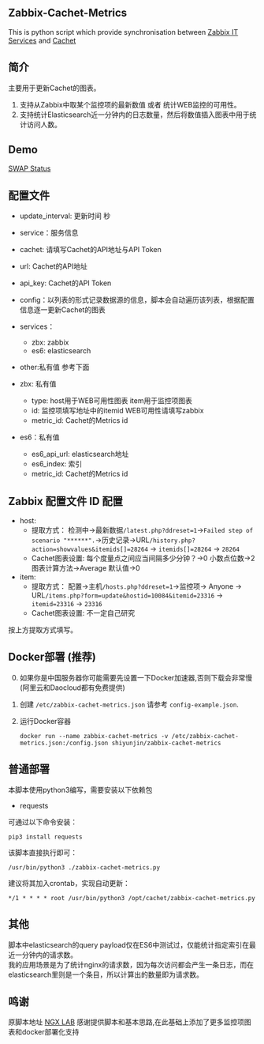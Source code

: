 ## Zabbix-Cachet-Metrics
This is python script which provide synchronisation between [Zabbix IT Services](https://www.zabbix.com/documentation/3.0/manual/it_services)
and [Cachet](https://cachethq.io/)

## 简介
主要用于更新Cachet的图表。
1. 支持从Zabbix中取某个监控项的最新数值 或者 统计WEB监控的可用性。
2. 支持统计Elasticsearch近一分钟内的日志数量，然后将数值插入图表中用于统计访问人数。

## Demo 
[SWAP Status](https://status.swap.wang)


## 配置文件
* update_interval: 更新时间 秒
* service：服务信息
 * cachet: 请填写Cachet的API地址与API Token
  * url: Cachet的API地址
  * api_key: Cachet的API Token
* config：以列表的形式记录数据源的信息，脚本会自动遍历该列表，根据配置信息逐一更新Cachet的图表
 * services：
   * zbx: zabbix
   * es6: elasticsearch
 * other:私有值 参考下面

* zbx: 私有值
  * type: host用于WEB可用性图表 item用于监控项图表
  * id: 监控项填写地址中的itemid WEB可用性请填写zabbix 
  * metric_id: Cachet的Metrics id
* es6：私有值
  * es6_api_url: elasticsearch地址
  * es6_index: 索引
  * metric_id: Cachet的Metrics id
  

## Zabbix 配置文件 ID 配置
* host:
    * 提取方式： 检测中->最新数据`/latest.php?ddreset=1`->`Failed step of scenario "******".`->历史记录->URL`/history.php?action=showvalues&itemids[]=28264` -> `itemids[]=28264` -> `28264`
    * Cachet图表设置: 每个度量点之间应当间隔多少分钟？->0  小数点位数->2  图表计算方法->Average  默认值->0
* item:
    * 提取方式： 配置->主机`/hosts.php?ddreset=1`->监控项-> Anyone -> URL`/items.php?form=update&hostid=10084&itemid=23316` -> `itemid=23316` -> `23316`
    * Cachet图表设置: 不一定自己研究

按上方提取方式填写。

## Docker部署 (推荐)
0. 如果你是中国服务器你可能需要先设置一下Docker加速器,否则下载会非常慢(阿里云和Daocloud都有免费提供) 

1. 创建 `/etc/zabbix-cachet-metrics.json` 请参考 `config-example.json`.
2. 运行Docker容器
    ```
    docker run --name zabbix-cachet-metrics -v /etc/zabbix-cachet-metrics.json:/config.json shiyunjin/zabbix-cachet-metrics
    ```

## 普通部署
本脚本使用python3编写，需要安装以下依赖包
* requests    

可通过以下命令安装：    
    
    pip3 install requests

该脚本直接执行即可：    
    
    /usr/bin/python3 ./zabbix-cachet-metrics.py    
    
建议将其加入crontab，实现自动更新：    
    
    */1 * * * * root /usr/bin/python3 /opt/cachet/zabbix-cachet-metrics.py

## 其他
脚本中elasticsearch的query payload仅在ES6中测试过，仅能统计指定索引在最近一分钟内的请求数。    
我的应用场景是为了统计nginx的请求数，因为每次访问都会产生一条日志，而在elasticsearch里则是一个条目，所以计算出的数量即为请求数。

## 鸣谢
原脚本地址 [NGX LAB](https://gitlab.ngx.hk/tc/some-script/tree/master/cachethq) 感谢提供脚本和基本思路,在此基础上添加了更多监控项图表和docker部署化支持

